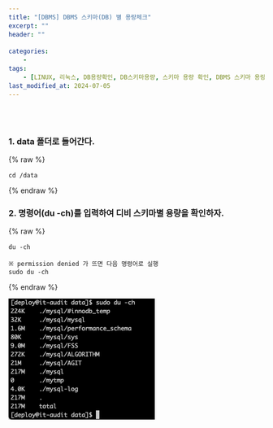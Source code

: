 ```yaml
---
title: "[DBMS] DBMS 스키마(DB) 별 용량체크"
excerpt: ""
header: ""

categories:
    - 
tags:
    - [LINUX, 리눅스, DB용량확인, DB스키마용량, 스키마 용량 확인, DBMS 스키마 용량 확인, DB 용량확인]
last_modified_at: 2024-07-05
---
```

<br><br>


### 1. data 폴더로 들어간다.


{% raw %}
```shell
cd /data

```
{% endraw %}



### 2. 명령어(du -ch)를 입력하여 디비 스키마별 용량을 확인하자.


{% raw %}
```shell
du -ch

※ permission denied 가 뜨면 다음 명령어로 실행
sudo du -ch

```
{% endraw %}


![0](/upload/2024-07-05-DBMS_스키마(DB)_별_용량체크.md/0.png)

